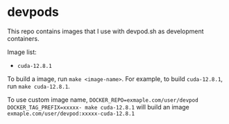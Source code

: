 # devpods

This repo contains images that I use with devpod.sh as development containers.

Image list:

- `cuda-12.8.1`

To build a image, run `make <image-name>`. For example, to build `cuda-12.8.1`, run `make cuda-12.8.1`.

To use custom image name, `DOCKER_REPO=exmaple.com/user/devpod DOCKER_TAG_PREFIX=xxxxx- make cuda-12.8.1` will build an image `exmaple.com/user/devpod:xxxxx-cuda-12.8.1`
